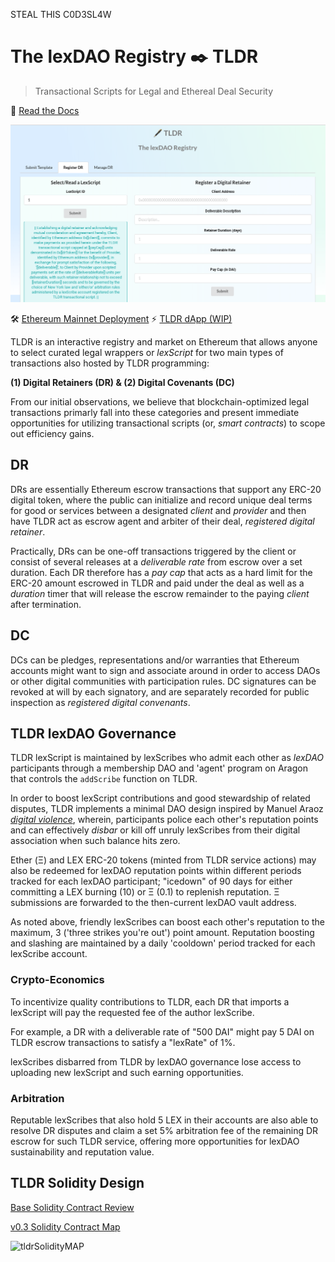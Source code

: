 STEAL THIS C0D3SL4W 

# The lexDAO Registry ✒️ TLDR
> Transactional Scripts for Legal and Ethereal Deal Security

 📖 [Read the Docs](https://lexdao.gitbook.io/tldr/)

![lexDAO Club](.github/images/lexDAOClubLandingPage.png)

🛠️ [Ethereum Mainnet Deployment](https://etherscan.io/address/0x8CEDe32BbbCe5854992e151Fe215f2887E522553) ⚡
[TLDR dApp (WIP)](https://lexdao.club/)

TLDR is an interactive registry and market on Ethereum that allows anyone to select curated legal wrappers or *lexScript* for two main types of transactions also hosted by TLDR programming:

**(1) Digital Retainers (DR) & (2) Digital Covenants (DC)**

From our initial observations, we believe that blockchain-optimized legal transactions primarly fall into these categories and present immediate opportunities for utilizing transactional scripts (or, *smart contracts*) to scope out efficiency gains.

## DR

DRs are essentially Ethereum escrow transactions that support any ERC-20 digital token, where the public can initialize and record unique deal terms for good or services between a designated *client* and *provider* and then have TLDR act as escrow agent and arbiter of their deal, *registered digital retainer*.

Practically, DRs can be one-off transactions triggered by the client or consist of several releases at a *deliverable rate* from escrow over a set duration. Each DR therefore has a *pay cap* that acts as a hard limit for the ERC-20 amount escrowed in TLDR and paid under the deal as well as a *duration* timer that will release the escrow remainder to the paying *client* after termination.

## DC

DCs can be pledges, representations and/or warranties that Ethereum accounts might want to sign and associate around in order to access DAOs or other digital communities with participation rules. DC signatures can be revoked at will by each signatory, and are separately recorded for public inspection as *registered digital convenants*.

## TLDR lexDAO Governance

TLDR lexScript is maintained by lexScribes who admit each other as *lexDAO* participants through a membership DAO and 'agent' program on Aragon that controls the `addScribe` function on TLDR.

In order to boost lexScript contributions and good stewardship of related disputes, TLDR implements a minimal DAO design inspired by Manuel Araoz *[digital violence](https://maraoz.com/2019/02/11/digital-life/)*, wherein, participants police each other's reputation points and can effectively *disbar* or kill off unruly lexScribes from their digital association when such balance hits zero. 

Ether (Ξ) and LEX ERC-20 tokens (minted from TLDR service actions) may also be redeemed for lexDAO reputation points within different periods tracked for each lexDAO participant; "icedown" of 90 days for either committing a LEX burning (10) or Ξ (0.1) to replenish reputation. Ξ submissions are forwarded to the then-current lexDAO vault address.

As noted above, friendly lexScribes can boost each other's reputation to the maximum, 3 ('three strikes you're out') point amount. Reputation boosting and slashing are maintained by a daily 'cooldown' period tracked for each lexScribe account.

### Crypto-Economics 

To incentivize quality contributions to TLDR, each DR that imports a lexScript will pay the requested fee of the author lexScribe. 

For example, a DR with a deliverable rate of "500 DAI" might pay 5 DAI on TLDR escrow transactions to satisfy a "lexRate" of 1%.

lexScribes disbarred from TLDR by lexDAO governance lose access to uploading new lexScript and such earning opportunities. 

### Arbitration

Reputable lexScribes that also hold 5 LEX in their accounts are also able to resolve DR disputes and claim a set 5% arbitration fee of the remaining DR escrow for such TLDR service, offering more opportunities for lexDAO sustainability and reputation value. 

## TLDR Solidity Design

[Base Solidity Contract Review](https://hackmd.io/@9imjf7czSc-9k0W4HcSANw/B1djOpjFS)

[v0.3 Solidity Contract Map](https://etherscan.io/viewsvg?t=1&a=0x8CEDe32BbbCe5854992e151Fe215f2887E522553)

![tldrSolidityMAP](https://storage.googleapis.com/sol2uml-storage/mainnet-0x8cede32bbbce5854992e151fe215f2887e522553.svg)
